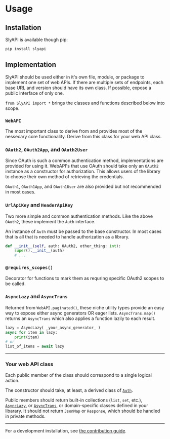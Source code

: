 # Usage

## Installation

SlyAPI is available though pip:

```sh
pip install slyapi
```

## Implementation

SlyAPI should be used either in it's own file, module, or package to implement one set of web APIs.
If there are multiple sets of endpoints, each base URL and version should have its own class. If possible, expose a public interface of only one.

`from SlyAPI import *` brings the classes and functions described below into scope.

### `WebAPI`

The most important class to derive from and provides most of the nessecary core functionality.
Derive from this class for your web API class.

### `OAuth2`, `OAuth2App`, and `OAuth2User`

Since OAuth is such a common authentication method, implementations are provided for using it.
WebAPI's that use OAuth should take only an `OAuth2` instance as a constructor for authorization.
This allows users of the library to choose their own method of retrieving the credentials.

`OAuth1`, `OAuth1App`, and `OAuth1User` are also provided but not recommended in most cases.

### `UrlApiKey` and `HeaderApiKey`

Two more simple and common authentication methods. Like the above `OAuth2`, these implement the `Auth` interface.

An instance of `Auth` must be passed to the base constructor. In most cases that is all that is needed to handle authorization as a library.

```py
def __init__(self, auth: OAuth2, other_thing: int):
    super().__init__(auth)
    # ...
```

### `@requires_scopes()`

Decorator for functions to mark them as requring specific OAuth2 scopes to be called.

### `AsyncLazy` and `AsyncTrans`

Returned from `WebAPI.paginated()`, these niche utility types provide an easy way to expose either async generators OR eager lists. `AsyncTrans.map()` returns an `AsyncTrans` which also applies a function lazily to each result.

```py
lazy = AsyncLazy( _your_async_generator_ )
async for item in lazy:
    print(item)
# or
list_of_items = await lazy
```

---

### Your web API class

Each public member of the class should correspond to a single logical action.

The constructor should take, at least, a derived class of [`Auth`](SlyAPI.auth.Auth).

Public members should return built-in collections (`list`, `set`, etc.), [`AsyncLazy`](SlyAPI.asyncy.AsyncLazy), or [`AsyncTrans`](SlyAPI.asyncy.AsyncTrans), or domain-specific classes defined in your libarary. It should not return `JsonMap` or `Response`, which should be handled in private methods.

---

For a development installation, see [the contribution guide](../contributing.md).